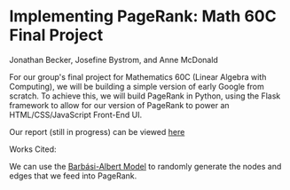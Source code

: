 # Implementing PageRank: Math 60C Final Project

Jonathan Becker, Josefine Bystrom, and Anne McDonald

For our group's final project for Mathematics 60C (Linear Algebra with Computing), we will be building a simple version of early Google from scratch. To achieve this, we will build PageRank in Python, using the Flask framework to allow for our version of PageRank to power an HTML/CSS/JavaScript Front-End UI.

Our report (still in progress) can be viewed [here](https://docs.google.com/document/d/168w26zSdbw315mUQQL3IvprTDNY20_Jo_DBG9arYQ1M/edit?usp=sharing)


Works Cited:

We can use the [Barbási-Albert Model](https://networkx.org/documentation/stable/reference/generated/networkx.generators.random_graphs.barabasi_albert_graph.html) to randomly generate the nodes and edges that we feed into PageRank.
